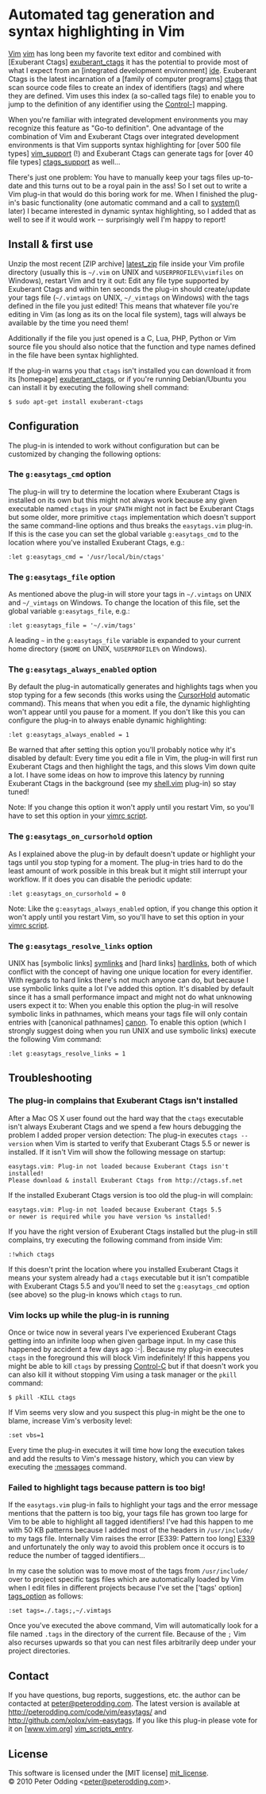 # Automated tag generation and syntax highlighting in Vim

[Vim] [vim] has long been my favorite text editor and combined with [Exuberant
Ctags] [exuberant_ctags] it has the potential to provide most of what I expect
from an [integrated development environment] [ide]. Exuberant Ctags is the
latest incarnation of a [family of computer programs] [ctags] that scan
source code files to create an index of identifiers (tags) and where they are
defined. Vim uses this index (a so-called tags file) to enable you to jump to
the definition of any identifier using the [Control-\]][jump_to_tag] mapping.

When you're familiar with integrated development environments you may recognize
this feature as "Go-to definition". One advantage of the combination of Vim and
Exuberant Ctags over integrated development environments is that Vim supports
syntax highlighting for [over 500 file types] [vim_support] (!) and Exuberant
Ctags can generate tags for [over 40 file types] [ctags_support] as well...

There's just one problem: You have to manually keep your tags files up-to-date
and this turns out to be a royal pain in the ass! So I set out to write a Vim
plug-in that would do this boring work for me. When I finished the plug-in's
basic functionality (one automatic command and a call to [system()][system]
later) I became interested in dynamic syntax highlighting, so I added that as
well to see if it would work -- surprisingly well I'm happy to report!

## Install & first use

Unzip the most recent [ZIP archive] [latest_zip] file inside your Vim profile
directory (usually this is `~/.vim` on UNIX and `%USERPROFILE%\vimfiles` on
Windows), restart Vim and try it out: Edit any file type supported by Exuberant
Ctags and within ten seconds the plug-in should create/update your tags file
(`~/.vimtags` on UNIX, `~/_vimtags` on Windows) with the tags defined in the
file you just edited! This means that whatever file you're editing in Vim (as
long as its on the local file system), tags will always be available by the
time you need them!

Additionally if the file you just opened is a C, Lua, PHP, Python or Vim source
file you should also notice that the function and type names defined in the
file have been syntax highlighted.

If the plug-in warns you that `ctags` isn't installed you can download it from
its [homepage] [exuberant_ctags], or if you're running Debian/Ubuntu you can
install it by executing the following shell command:

    $ sudo apt-get install exuberant-ctags

## Configuration

The plug-in is intended to work without configuration but can be customized by
changing the following options:

### The `g:easytags_cmd` option

The plug-in will try to determine the location where Exuberant Ctags is
installed on its own but this might not always work because any given
executable named `ctags` in your `$PATH` might not in fact be Exuberant Ctags
but some older, more primitive `ctags` implementation which doesn't support the
same command-line options and thus breaks the `easytags.vim` plug-in. If this
is the case you can set the global variable `g:easytags_cmd` to the location
where you've installed Exuberant Ctags, e.g.:

    :let g:easytags_cmd = '/usr/local/bin/ctags'

### The `g:easytags_file` option

As mentioned above the plug-in will store your tags in `~/.vimtags` on UNIX and
`~/_vimtags` on Windows. To change the location of this file, set the global
variable `g:easytags_file`, e.g.:

    :let g:easytags_file = '~/.vim/tags'

A leading `~` in the `g:easytags_file` variable is expanded to your current home
directory (`$HOME` on UNIX, `%USERPROFILE%` on Windows).

### The `g:easytags_always_enabled` option

By default the plug-in automatically generates and highlights tags when you
stop typing for a few seconds (this works using the [CursorHold][cursorhold]
automatic command). This means that when you edit a file, the dynamic
highlighting won't appear until you pause for a moment. If you don't like this
you can configure the plug-in to always enable dynamic highlighting:

    :let g:easytags_always_enabled = 1

Be warned that after setting this option you'll probably notice why it's
disabled by default: Every time you edit a file in Vim, the plug-in will first
run Exuberant Ctags and then highlight the tags, and this slows Vim down quite
a lot. I have some ideas on how to improve this latency by running Exuberant
Ctags in the background (see my [shell.vim][shell] plug-in) so stay tuned!

Note: If you change this option it won't apply until you restart Vim, so you'll
have to set this option in your [vimrc script][vimrc].

### The `g:easytags_on_cursorhold` option

As I explained above the plug-in by default doesn't update or highlight your
tags until you stop typing for a moment. The plug-in tries hard to do the least
amount of work possible in this break but it might still interrupt your
workflow. If it does you can disable the periodic update:

    :let g:easytags_on_cursorhold = 0

Note: Like the `g:easytags_always_enabled` option, if you change this option it
won't apply until you restart Vim, so you'll have to set this option in
your [vimrc script][vimrc].

### The `g:easytags_resolve_links` option

UNIX has [symbolic links] [symlinks] and [hard links] [hardlinks], both of
which conflict with the concept of having one unique location for every
identifier. With regards to hard links there's not much anyone can do, but
because I use symbolic links quite a lot I've added this option. It's disabled
by default since it has a small performance impact and might not do what
unknowing users expect it to: When you enable this option the plug-in will
resolve symbolic links in pathnames, which means your tags file will only
contain entries with [canonical pathnames] [canon]. To enable this option
(which I strongly suggest doing when you run UNIX and use symbolic links)
execute the following Vim command:

    :let g:easytags_resolve_links = 1

## Troubleshooting

### The plug-in complains that Exuberant Ctags isn't installed

After a Mac OS X user found out the hard way that the `ctags` executable isn't
always Exuberant Ctags and we spend a few hours debugging the problem I added
proper version detection: The plug-in executes `ctags --version` when Vim is
started to verify that Exuberant Ctags 5.5 or newer is installed. If it isn't
Vim will show the following message on startup:

    easytags.vim: Plug-in not loaded because Exuberant Ctags isn't installed!
    Please download & install Exuberant Ctags from http://ctags.sf.net

If the installed Exuberant Ctags version is too old the plug-in will complain:

    easytags.vim: Plug-in not loaded because Exuberant Ctags 5.5
    or newer is required while you have version %s installed!

If you have the right version of Exuberant Ctags installed but the plug-in
still complains, try executing the following command from inside Vim:

    :!which ctags

If this doesn't print the location where you installed Exuberant Ctags it means
your system already had a `ctags` executable but it isn't compatible with
Exuberant Ctags 5.5 and you'll need to set the `g:easytags_cmd` option (see
above) so the plug-in knows which `ctags` to run.

### Vim locks up while the plug-in is running

Once or twice now in several years I've experienced Exuberant Ctags getting
into an infinite loop when given garbage input. In my case this happened by
accident a few days ago :-|. Because my plug-in executes `ctags` in the
foreground this will block Vim indefinitely! If this happens you might be
able to kill `ctags` by pressing [Control-C][control_c] but if that doesn't
work you can also kill it without stopping Vim using a task manager or the
`pkill` command:

    $ pkill -KILL ctags

If Vim seems very slow and you suspect this plug-in might be the one to blame,
increase Vim's verbosity level:

    :set vbs=1

Every time the plug-in executes it will time how long the execution takes and
add the results to Vim's message history, which you can view by executing the
[:messages][messages] command.

### Failed to highlight tags because pattern is too big!

If the `easytags.vim` plug-in fails to highlight your tags and the error
message mentions that the pattern is too big, your tags file has grown too
large for Vim to be able to highlight all tagged identifiers! I've had this
happen to me with 50 KB patterns because I added most of the headers in
`/usr/include/` to my tags file. Internally Vim raises the error [E339: Pattern
too long] [E339] and unfortunately the only way to avoid this problem once it
occurs is to reduce the number of tagged identifiers...

In my case the solution was to move most of the tags from `/usr/include/` over
to project specific tags files which are automatically loaded by Vim when I
edit files in different projects because I've set the ['tags' option]
[tags_option] as follows:

    :set tags=./.tags;,~/.vimtags

Once you've executed the above command, Vim will automatically look for a file
named `.tags` in the directory of the current file. Because of the `;` Vim also
recurses upwards so that you can nest files arbitrarily deep under your project
directories.

## Contact

If you have questions, bug reports, suggestions, etc. the author can be
contacted at <peter@peterodding.com>. The latest version is available at
<http://peterodding.com/code/vim/easytags/> and
<http://github.com/xolox/vim-easytags>. If you like this plug-in please vote
for it on [www.vim.org] [vim_scripts_entry].

## License

This software is licensed under the [MIT license] [mit_license].  
© 2010 Peter Odding &lt;<peter@peterodding.com>&gt;.


[canon]: http://en.wikipedia.org/wiki/Canonicalization
[control_c]: http://vimdoc.sourceforge.net/htmldoc/pattern.html#CTRL-C
[ctags]: http://en.wikipedia.org/wiki/Ctags
[ctags_support]: http://ctags.sourceforge.net/languages.html
[cursorhold]: http://vimdoc.sourceforge.net/htmldoc/autocmd.html#CursorHold
[E339]: http://vimdoc.sourceforge.net/htmldoc/message.html#E339
[exuberant_ctags]: http://ctags.sourceforge.net/
[hardlinks]: http://en.wikipedia.org/wiki/Hard_link
[ide]: http://en.wikipedia.org/wiki/Integrated_development_environment
[jump_to_tag]: http://vimdoc.sourceforge.net/htmldoc/tagsrch.html#CTRL-]
[latest_zip]: http://peterodding.com/code/vim/downloads/easytags
[messages]: http://vimdoc.sourceforge.net/htmldoc/message.html#:messages
[mit_license]: http://en.wikipedia.org/wiki/MIT_License
[shell]: http://peterodding.com/code/vim/shell/
[symlinks]: http://en.wikipedia.org/wiki/Symbolic_link
[system]: http://vimdoc.sourceforge.net/htmldoc/eval.html#system()
[tags_option]: http://vimdoc.sourceforge.net/htmldoc/options.html#'tags'
[vim]: http://www.vim.org/
[vim_scripts_entry]: http://www.vim.org/scripts/script.php?script_id=3114
[vim_support]: http://ftp.vim.org/vim/runtime/syntax/
[vimrc]: http://vimdoc.sourceforge.net/htmldoc/starting.html#vimrc
